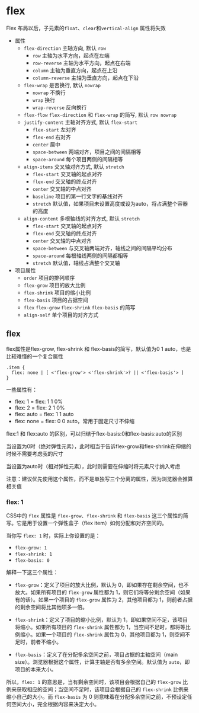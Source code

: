 # flex

Flex 布局以后，子元素的`float`、`clear`和`vertical-align` 属性将失效

- 属性
  - `flex-direction` 主轴方向, 默认 `row`
    - `row` 主轴为水平方向，起点在左端
    - `row-reverse` 主轴为水平方向，起点在右端
    - `column` 主轴为垂直方向，起点在上沿
    - `column-reverse` 主轴为垂直方向，起点在下沿
  - `flex-wrap` 是否换行, 默认 `nowrap`
    - `nowrap` 不换行
    - `wrap` 换行
    - `wrap-reverse` 反向换行
  - `flex-flow`  `flex-direction` 和 `flex-wrap` 的简写, 默认 `row nowrap`
  - `justify-content` 主轴对齐方式, 默认 `flex-start`
    - `flex-start` 左对齐
    - `flex-end` 右对齐
    - `center` 居中
    - `space-between` 两端对齐，项目之间的间隔相等
    - `space-around` 每个项目两侧的间隔相等
  - `align-items` 交叉轴对齐方式, 默认 `stretch`
    - `flex-start` 交叉轴的起点对齐
    - `flex-end` 交叉轴的终点对齐
    - `center` 交叉轴的中点对齐
    - `baseline` 项目的第一行文字的基线对齐
    - `stretch` 默认值，如果项目未设置高度或设为auto，将占满整个容器的高度
  - `align-content` 多根轴线的对齐方式, 默认 `stretch`
    - `flex-start` 交叉轴的起点对齐
    - `flex-end` 交叉轴的终点对齐
    - `center` 交叉轴的中点对齐
    - `space-between` 与交叉轴两端对齐，轴线之间的间隔平均分布
    - `space-around` 每根轴线两侧的间隔都相等
    - `stretch` 默认值，轴线占满整个交叉轴
- 项目属性
  - `order` 项目的排列顺序
  - `flex-grow` 项目的放大比例
  - `flex-shrink` 项目的缩小比例
  - `flex-basis` 项目的占据空间
  - `flex` `flex-grow` `flex-shrink` `flex-basis` 的简写
  - `align-self` 单个项目的对齐方式

## flex

flex属性是flex-grow, flex-shrink 和 flex-basis的简写，默认值为0 1 auto，也是比较难懂的一个复合属性

```
.item {
  flex: none | [ <'flex-grow'> <'flex-shrink'>? || <'flex-basis'> ]
}
```

一些属性有：

- flex: 1 = flex: 1 1 0%
- flex: 2 = flex: 2 1 0%
- flex: auto = flex: 1 1 auto
- flex: none = flex: 0 0 auto，常用于固定尺寸不伸缩

flex:1 和 flex:auto 的区别，可以归结于flex-basis:0和flex-basis:auto的区别

当设置为0时（绝对弹性元素），此时相当于告诉flex-grow和flex-shrink在伸缩的时候不需要考虑我的尺寸

当设置为auto时（相对弹性元素），此时则需要在伸缩时将元素尺寸纳入考虑

注意：建议优先使用这个属性，而不是单独写三个分离的属性，因为浏览器会推算相关值

### flex: 1

CSS中的 `flex` 属性是 `flex-grow`、`flex-shrink` 和 `flex-basis` 这三个属性的简写。它是用于设置一个弹性盒子（flex item）如何分配和对齐空间的。

当你写 `flex: 1` 时，实际上你设置的是：

- `flex-grow: 1`
- `flex-shrink: 1`
- `flex-basis: 0`

解释一下这三个属性：

- `flex-grow`：定义了项目的放大比例，默认为 0，即如果存在剩余空间，也不放大。如果所有项目的 `flex-grow` 属性都为 1，则它们将等分剩余空间（如果有的话）。如果一个项目的 `flex-grow` 属性为 2，其他项目都为 1，则前者占据的剩余空间将比其他项多一倍。

- `flex-shrink`：定义了项目的缩小比例，默认为 1，即如果空间不足，该项目将缩小。如果所有项目的 `flex-shrink` 属性都为 1，当空间不足时，都将等比例缩小。如果一个项目的 `flex-shrink` 属性为 0，其他项目都为 1，则空间不足时，前者不缩小。

- `flex-basis`：定义了在分配多余空间之前，项目占据的主轴空间（main size）。浏览器根据这个属性，计算主轴是否有多余空间。默认值为 `auto`，即项目的本来大小。

所以，`flex: 1` 的意思是，当有剩余空间时，该项目会根据自己的 `flex-grow` 比例来获取相应的空间；当空间不足时，该项目会根据自己的 `flex-shrink` 比例来缩小自己的大小。而 `flex-basis` 为 0 则意味着在分配多余空间之前，不预设定任何空间大小，完全根据内容来决定大小。